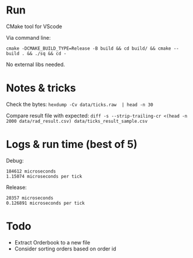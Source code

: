# Run

CMake tool for VScode

Via command line:

`cmake -DCMAKE_BUILD_TYPE=Release -B build && cd build/ && cmake --build . && ./sq && cd -`

No external libs needed.

# Notes & tricks

Check the bytes:
`hexdump -Cv data/ticks.raw  | head -n 30`

Compare result file with expected:
`diff -s --strip-trailing-cr <(head -n 2000 data/rad_result.csv) data/ticks_result_sample.csv`

# Logs & run time (best of 5)

Debug:

```
184612 microseconds
1.15074 microseconds per tick
```

Release:

```
20357 microseconds
0.126891 microseconds per tick
```

# Todo

- Extract Orderbook to a new file
- Consider sorting orders based on order id
